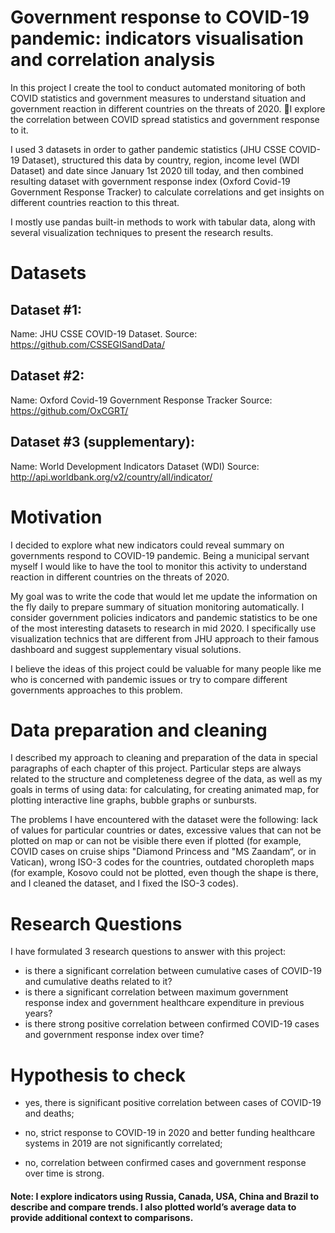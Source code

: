# Government response to COVID-19 pandemic: indicators visualisation and correlation analysis

In this project I create the tool to conduct automated monitoring of both COVID statistics and government measures to understand situation and government reaction in different countries on the threats of 2020. I explore the correlation between COVID spread statistics and government response to it.

I used 3 datasets in order to gather pandemic statistics (JHU CSSE COVID-19 Dataset), structured this data by country, region, income level (WDI Dataset) and date since January 1st 2020 till today, and then combined resulting dataset with government response index (Oxford Covid-19 Government Response Tracker) to calculate correlations and get insights on different countries reaction to this threat.

I mostly use pandas built-in methods to work with tabular data, along with several visualization techniques to present the research results.


# Datasets

## Dataset #1:
Name: JHU CSSE COVID-19 Dataset.
Source: https://github.com/CSSEGISandData/

## Dataset #2:
Name: Oxford Covid-19 Government Response Tracker
Source: https://github.com/OxCGRT/

## Dataset #3 (supplementary):
Name: World Development Indicators Dataset (WDI)
Source: http://api.worldbank.org/v2/country/all/indicator/

# Motivation

I decided to explore what new indicators could reveal summary on governments respond to COVID-19 pandemic. Being a municipal servant myself I would like to have the tool to monitor this activity to understand reaction in different countries on the threats of 2020. 

My goal was to write the code that would let me update the information on the fly daily to prepare summary of situation monitoring automatically.
I consider government policies indicators and pandemic statistics to be one of the most interesting datasets to research in mid 2020. I specifically use visualization technics that are different from JHU approach to their famous dashboard and suggest supplementary visual solutions. 

I believe the ideas of this project could be valuable for many people like me who is concerned with pandemic issues or try to compare different governments approaches to this problem.


# Data preparation and cleaning

I described my approach to cleaning and preparation of the data in special paragraphs of each chapter of this project. Particular steps are always related to the structure and completeness degree of the data, as well as my goals in terms of using data: for calculating, for creating animated map, for plotting interactive line graphs, bubble graphs or sunbursts.

The problems I have encountered with the dataset were the following: lack of values for particular countries or dates, excessive values that can not be plotted on map or can not be visible there even if plotted (for example, COVID cases on cruise ships "Diamond Princess and "MS Zaandam“, or in Vatican), wrong ISO-3 codes for the countries, outdated choropleth maps (for example, Kosovo could not be plotted, even though the shape is there, and I cleaned the dataset, and I fixed the ISO-3 codes).

# Research Questions

I have formulated 3 research questions to answer with this project:

- is there a significant correlation between cumulative cases of COVID-19 and cumulative deaths related to it?
- is there a significant correlation between maximum government response index and government healthcare expenditure in previous years?
- is there strong positive correlation between confirmed COVID-19 cases and government response index over time?

# Hypothesis to check

- yes, there is significant positive correlation between cases of COVID-19 and deaths;

- no, strict response to COVID-19 in 2020 and better funding healthcare systems in 2019 are not significantly correlated;

- no, correlation between confirmed cases and government response over time is strong.

#### Note: I explore indicators using Russia, Canada, USA, China and Brazil to describe and compare trends. I also plotted world’s average data to provide additional context to comparisons.
